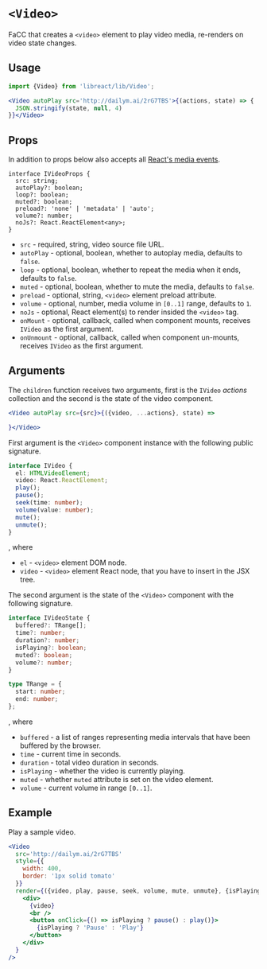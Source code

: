 # `<Video>`

FaCC that creates a `<video>` element to play video media, re-renders on video state changes.

## Usage

```jsx
import {Video} from 'libreact/lib/Video';

<Video autoPlay src='http://dailym.ai/2rG7TBS'>{(actions, state) => {
  JSON.stringify(state, null, 4)
}}</Video>
```


## Props

In addition to props below also accepts all [React's media events](https://reactjs.org/docs/events.html#media-events).

```tsx
interface IVideoProps {
  src: string;
  autoPlay?: boolean;
  loop?: boolean;
  muted?: boolean;
  preload?: 'none' | 'metadata' | 'auto';
  volume?: number;
  noJs?: React.ReactElement<any>;
}
```

  - `src` - required, string, video source file URL.
  - `autoPlay` - optional, boolean, whether to autoplay media, defaults to `false`.
  - `loop` - optional, boolean, whether to repeat the media when it ends, defaults to `false`.
  - `muted` - optional, boolean, whether to mute the media, defaults to `false`.
  - `preload` - optional, string, `<video>` element preload attribute.
  - `volume` - optional, number, media volume in `[0..1]` range, defaults to `1`.
  - `noJs` - optional, React element(s) to render insided the `<video>` tag.
  - `onMount` - optional, callback, called when component mounts, receives `IVideo` as the first argument.
  - `onUnmount` - optional, callback, called when component un-mounts, receives `IVideo` as the first argument.


## Arguments

The `children` function receives two arguments, first is the `IVideo` *actions* collection and the second
is the state of the video component.

```jsx
<Video autoPlay src={src}>{({video, ...actions}, state) =>

}</Video>
```

First argument is the `<Video>` component instance with the following public signature.

```ts
interface IVideo {
  el: HTMLVideoElement;
  video: React.ReactElement;
  play();
  pause();
  seek(time: number);
  volume(value: number);
  mute();
  unmute();
}
```

, where

  - `el` - `<video>` element DOM node.
  - `video` - `<video>` element React node, that you have to insert in the JSX tree.

The second argument is the state of the `<Video>` component with the following signature.

```ts
interface IVideoState {
  buffered?: TRange[];
  time?: number;
  duration?: number;
  isPlaying?: boolean;
  muted?: boolean;
  volume?: number;
}

type TRange = {
  start: number;
  end: number;
};
```

, where

  - `buffered` - a list of ranges representing media intervals that have been buffered by the browser.
  - `time` - current time in seconds.
  - `duration` - total video duration in seconds.
  - `isPlaying` - whether the video is currently playing.
  - `muted` - whether `muted` attribute is set on the video element.
  - `volume` - current volume in range `[0..1]`.


## Example

Play a sample video.

```jsx
<Video
  src='http://dailym.ai/2rG7TBS'
  style={{
    width: 400,
    border: '1px solid tomato'
  }}
  render={({video, play, pause, seek, volume, mute, unmute}, {isPlaying}) =>
    <div>
      {video}
      <br />
      <button onClick={() => isPlaying ? pause() : play()}>
        {isPlaying ? 'Pause' : 'Play'}
      </button>
    </div>
  }
/>
```
